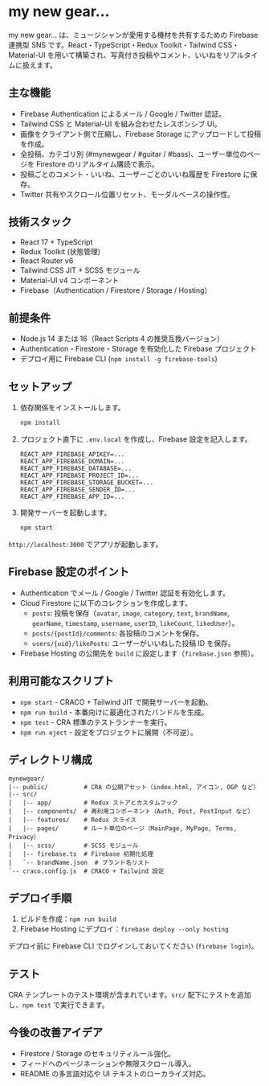 ﻿# my new gear...

my new gear... は、ミュージシャンが愛用する機材を共有するための Firebase 連携型 SNS です。React・TypeScript・Redux Toolkit・Tailwind CSS・Material-UI を用いて構築され、写真付き投稿やコメント、いいねをリアルタイムに扱えます。

## 主な機能
- Firebase Authentication によるメール / Google / Twitter 認証。
- Tailwind CSS と Material-UI を組み合わせたレスポンシブ UI。
- 画像をクライアント側で圧縮し、Firebase Storage にアップロードして投稿を作成。
- 全投稿、カテゴリ別 (#mynewgear / #guitar / #bass)、ユーザー単位のページを Firestore のリアルタイム購読で表示。
- 投稿ごとのコメント・いいね、ユーザーごとのいいね履歴を Firestore に保存。
- Twitter 共有やスクロール位置リセット、モーダルベースの操作性。

## 技術スタック
- React 17 + TypeScript
- Redux Toolkit (状態管理)
- React Router v6
- Tailwind CSS JIT + SCSS モジュール
- Material-UI v4 コンポーネント
- Firebase（Authentication / Firestore / Storage / Hosting）

## 前提条件
- Node.js 14 または 16（React Scripts 4 の推奨互換バージョン）
- Authentication・Firestore・Storage を有効化した Firebase プロジェクト
- デプロイ用に Firebase CLI (`npm install -g firebase-tools`)

## セットアップ
1. 依存関係をインストールします。
   ```bash
   npm install
   ```
2. プロジェクト直下に `.env.local` を作成し、Firebase 設定を記入します。
   ```
   REACT_APP_FIREBASE_APIKEY=...
   REACT_APP_FIREBASE_DOMAIN=...
   REACT_APP_FIREBASE_DATABASE=...
   REACT_APP_FIREBASE_PROJECT_ID=...
   REACT_APP_FIREBASE_STORAGE_BUCKET=...
   REACT_APP_FIREBASE_SENDER_ID=...
   REACT_APP_FIREBASE_APP_ID=...
   ```
3. 開発サーバーを起動します。
   ```bash
   npm start
   ```

`http://localhost:3000` でアプリが起動します。

## Firebase 設定のポイント
- Authentication でメール / Google / Twitter 認証を有効化します。
- Cloud Firestore に以下のコレクションを作成します。
  - `posts`: 投稿を保存（`avatar`, `image`, `category`, `text`, `brandName`, `gearName`, `timestamp`, `username`, `userID`, `likeCount`, `likedUser`）。
  - `posts/{postId}/comments`: 各投稿のコメントを保存。
  - `users/{uid}/likePosts`: ユーザーがいいねした投稿 ID を保存。
- Firebase Hosting の公開先を `build` に設定します（`firebase.json` 参照）。

## 利用可能なスクリプト
- `npm start` - CRACO + Tailwind JIT で開発サーバーを起動。
- `npm run build` - 本番向けに最適化されたバンドルを生成。
- `npm test` - CRA 標準のテストランナーを実行。
- `npm run eject` - 設定をプロジェクトに展開（不可逆）。

## ディレクトリ構成
```
mynewgear/
|-- public/          # CRA の公開アセット（index.html, アイコン, OGP など）
|-- src/
|   |-- app/         # Redux ストアとカスタムフック
|   |-- components/  # 再利用コンポーネント（Auth, Post, PostInput など）
|   |-- features/    # Redux スライス
|   |-- pages/       # ルート単位のページ（MainPage, MyPage, Terms, Privacy）
|   |-- scss/        # SCSS モジュール
|   |-- firebase.ts  # Firebase 初期化処理
|   `-- brandName.json  # ブランド名リスト
`-- craco.config.js  # CRACO + Tailwind 設定
```

## デプロイ手順
1. ビルドを作成：`npm run build`
2. Firebase Hosting にデプロイ：`firebase deploy --only hosting`

デプロイ前に Firebase CLI でログインしておいてください (`firebase login`)。

## テスト
CRA テンプレートのテスト環境が含まれています。`src/` 配下にテストを追加し、`npm test` で実行できます。

## 今後の改善アイデア
- Firestore / Storage のセキュリティルール強化。
- フィードへのページネーションや無限スクロール導入。
- README の多言語対応や UI テキストのローカライズ対応。
